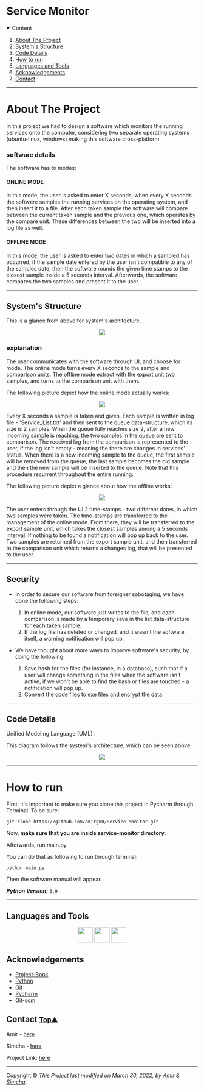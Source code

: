 # Service Monitor 


<!-- TABLE OF CONTENTS -->
<details open="open">
  <summary>Content</summary>
  <ol>
    <li><a href="#about-the-project">About The Project</a></li>
    <li><a href="#plot-graph">System's Structure</a></li>
    <li><a href="#code-details">Code Details</a></li>
    <li><a href="#how-to-run">How  to run</a></li>
    <li><a href="#languages-and-tools">Languages and Tools</a></li>
    <li><a href="#acknowledgements">Acknowledgements</a></li>
    <li><a href="#contact">Contact</a></li>
  </ol>
</details>

----------------

<!-- ABOUT THE PROJECT -->
# About The Project

In this project we had to design a software which monitors the running services
onto the computer, considering two separate operating systems (ubuntu-linux, windows)
making this software cross-platform.

### software details
The software has to modes: 

#### ONLINE MODE
In this mode, the user is asked to enter X seconds, when every X 
seconds the software samples the running services on the operating system, 
and then insert it to a file. After each taken sample the software will
compare between the current taken sample and the previous one, which operates by the compare unit.
These differences between the two will be inserted into a log file as well.

#### OFFLINE MODE
In this mode, the user is asked to enter two dates in which a sampled has occurred,
if the sample date entered by the user isn't compatible to any of the 
samples date, then the software rounds the given time stamps to the closest
sample inside a 5 seconds interval. Afterwards, the software
compares the two samples and present it to the user.



---------------

<!-- System's Structure -->
## System's Structure
This is a glance from above for system's architecture. 
<p align="center">
<img align="center" src="system_desing/monitor.drawio.png" />
</p>

### explanation

The user communicates with the software through UI, and choose for mode.
The online mode turns every X seconds to the sample and comparison units.
The offline mode extract with the export unit two samples, and turns to the comparison unit with them.

The following picture depict how the online mode actually works:

<p align="center">
<img align="center" src="system_desing/online state.drawio.png" />
</p>

Every X seconds a sample is taken and given. Each sample 
is written in log file - 'Service_List.txt' and then sent 
to the queue data-structure, which its size is 2 samples.
When the queue fully reaches size 2, after a new incoming sample
is reaching, the two samples in the queue are sent to comparison.
The received log from the comparison is represented to the user, 
if the log isn't empty - meaning the there are changes in services' status.
When there is a new incoming sample to the queue, the first sample will 
be removed from the queue, the last sample becomes the old sample
and then the new sample will be inserted to the queue.
Note that this procedure recurrent throughout the entire running.

The following picture depict a glance about how the offline works:

<p align="center">
<img align="center" src="system_desing/offline state.drawio.png" />
</p>

The user enters through the UI 2 time-stamps - two different dates, 
in which two samples were taken. The time-stamps are transferred
to the management of the online mode. From there, they will be
transferred to the export sample unit, which takes the closest
samples among a 5 seconds interval. If nothing to be found a
notification will pop up back to the user.
Two samples are returned from the export sample unit, and then
transferred to the comparison unit which returns a changes log, 
that will be presented to the user. 


---
<!-- SECURITY -->
## Security

- In order to secure our software from foreigner sabotaging, we have done the following steps: 

  1. In online mode, our software just writes to the file, and each comparison
  is made by a temporary save in the list data-structure for each taken sample.
  2. If the log file has deleted or changed, and it wasn't the software itself, a 
  warning notification will pop up. 
  

- We have thought about more ways to improve software's security,
  by doing the following:
  1. Save hash for the files (for instance, in a database), such that if a user will change something
     in the files when the software isn't active, if we won't be 
     able to find the hash or files are touched - a notification will pop up.
  2. Convert the code files to exe files and encrypt the data.  

---
<!-- code-details -->


## Code Details


Unified Modeling Language (UML) :

This diagram follows the system's architecture, which can be seen above.

<p align="center">
<img align="center" src="system_desing/Monitor_UML.drawio.png" />
</p>

---------

<!-- how-to-run -->
# How to run


First, it's important to make sure you clone this project in Pycharm through Terminal.
To be sure:
```
git clone https://github.com/amirg00/Service-Monitor.git
```
Now, **make sure that you are inside service-monitor directory**.

Afterwards, run main.py.

You can do that as following to run through terminal:

```
python main.py
```

Then the software manual will appear.

_**Python Version:**_ ```3.9```

---------




## Languages and Tools

 <div align="center">
 <code><img height="40" width="40" src="https://upload.wikimedia.org/wikipedia/commons/thumb/1/1d/PyCharm_Icon.svg/1024px-PyCharm_Icon.svg.png"/></code>
 <code><img height="40" width="40" src="https://raw.githubusercontent.com/github/explore/80688e429a7d4ef2fca1e82350fe8e3517d3494d/topics/git/git.png"></code>
 <code><img height="40" width="40" src="https://raw.githubusercontent.com/github/explore/80688e429a7d4ef2fca1e82350fe8e3517d3494d/topics/terminal/terminal.png"></code>
 </div>


<!-- ACKNOWLEDGEMENTS -->
## Acknowledgements
* [Project-Book](system_desing/project_book.pdf)
* [Python](https://www.python.org/)
* [Git](https://git-scm.com/)
* [Pycharm](https://www.jetbrains.com/pycharm/)
* [Git-scm](https://git-scm.com/book/en/v2/Getting-Started-Installing-Git)


<!-- CONTACT -->
## Contact <small>[Top▲](object-oriented-programming-exercise-3)</small>


 Amir - [here](https://github.com/amirg00/)
 
 Simcha - [here](https://github.com/SimchaTeich)

Project Link: [here](https://github.com/amirg00/Simple-Chat)

___

Copyright © _This Project last modified on March 30, 2022, by [Amir](https://github.com/amirg00/) & [Simcha](https://github.com/SimchaTeich)_.